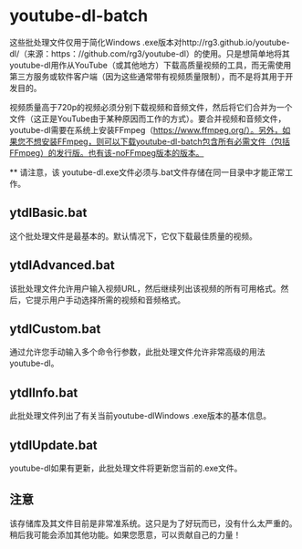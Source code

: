 # youtube-dl-batch
这些批处理文件仅用于简化Windows .exe版本对http://rg3.github.io/youtube-dl/（来源：https：//github.com/rg3/youtube-dl）的使用。只是想简单地将其youtube-dl用作从YouTube（或其他地方）下载高质量视频的工具，而无需使用第三方服务或软件客户端（因为这些通常带有视频质量限制），而不是将其用于开发目的。

视频质量高于720p的视频必须分别下载视频和音频文件，然后将它们合并为一个文件（这正是YouTube由于某种原因而工作的方式）。要合并视频和音频文件，youtube-dl需要在系统上安装FFmpeg（https://www.ffmpeg.org/）。另外，如果您不想安装FFmpeg，则可以下载youtube-dl-batch包含所有必需文件（包括FFmpeg）的发行版。也有该-noFFmpeg版本的版本。

** 请注意，该 youtube-dl.exe文件必须与.bat文件存储在同一目录中才能正常工作。

## ytdlBasic.bat
这个批处理文件是最基本的。默认情况下，它仅下载最佳质量的视频。

## ytdlAdvanced.bat
该批处理文件允许用户输入视频URL，然后继续列出该视频的所有可用格式。然后，它提示用户手动选择所需的视频和音频格式。

## ytdlCustom.bat
通过允许您手动输入多个命令行参数，此批处理文件允许非常高级的用法youtube-dl。

## ytdlInfo.bat
此批处理文件列出了有关当前youtube-dlWindows .exe版本的基本信息。

## ytdlUpdate.bat
youtube-dl如果有更新，此批处理文件将更新您当前的.exe文件。

## 注意
该存储库及其文件目前是非常准系统。这只是为了好玩而已，没有什么太严重的。稍后我可能会添加其他功能。如果您愿意，可以贡献自己的力量！
